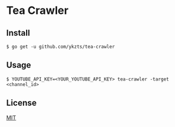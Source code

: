 # Tea Crawler

## Install

```console
$ go get -u github.com/ykzts/tea-crawler
```

## Usage

```console
$ YOUTUBE_API_KEY=<YOUR_YOUTUBE_API_KEY> tea-crawler -target <channel_id>
```

## License

[MIT](LICENSE)
